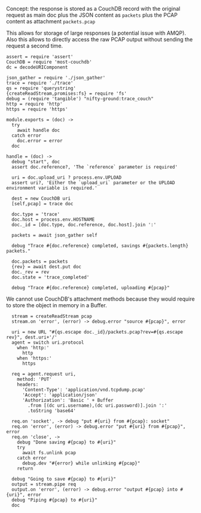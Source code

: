 Concept: the response is stored as a CouchDB record
with the original request as main doc
plus the JSON content as `packets`
plus the PCAP content as attachment `packets.pcap`

This allows for storage of large responses (a potential issue with AMQP).
Also this allows to directly access the raw PCAP output without sending
the request a second time.

    assert = require 'assert'
    CouchDB = require 'most-couchdb'
    dc = decodeURIComponent

    json_gather = require './json_gather'
    trace = require './trace'
    qs = require 'querystring'
    {createReadStream,promises:fs} = require 'fs'
    debug = (require 'tangible') "nifty-ground:trace_couch"
    http = require 'http'
    https = require 'https'

    module.exports = (doc) ->
      try
        await handle doc
      catch error
        doc.error = error
      doc

    handle = (doc) ->
      debug "start", doc
      assert doc.reference?, 'The `reference` parameter is required'

      uri = doc.upload_uri ? process.env.UPLOAD
      assert uri?, 'Either the `upload_uri` parameter or the UPLOAD environment variable is required.'

      dest = new CouchDB uri
      [self,pcap] = trace doc

      doc.type = 'trace'
      doc.host = process.env.HOSTNAME
      doc._id = [doc.type, doc.reference, doc.host].join ':'

      packets = await json_gather self

      debug "Trace #{doc.reference} completed, savings #{packets.length} packets."

      doc.packets = packets
      {rev} = await dest.put doc
      doc._rev = rev
      doc.state = 'trace_completed'

      debug "Trace #{doc.reference} completed, uploading #{pcap}"

We cannot use CouchDB's attachment methods because they would require to store the object in memory in a Buffer.

      stream = createReadStream pcap
      stream.on 'error', (error) -> debug.error "source #{pcap}", error

      uri = new URL "#{qs.escape doc._id}/packets.pcap?rev=#{qs.escape rev}", dest.uri+'/'
      agent = switch uri.protocol
        when 'http:'
          http
        when 'https:'
          https

      req = agent.request uri,
        method: 'PUT'
        headers:
          'Content-Type': 'application/vnd.tcpdump.pcap'
          'Accept': 'application/json'
          'Authorization': 'Basic ' + Buffer
            .from [(dc uri.username),(dc uri.password)].join ':'
            .toString 'base64'

      req.on 'socket', -> debug "put #{uri} from #{pcap}: socket"
      req.on 'error', (error) -> debug.error "put #{uri} from #{pcap}", error
      req.on 'close', ->
        debug "Done saving #{pcap} to #{uri}"
        try
          await fs.unlink pcap
        catch error
          debug.dev "#{error} while unlinking #{pcap}"
        return

      debug "Going to save #{pcap} to #{uri}"
      output = stream.pipe req
      output.on 'error', (error) -> debug.error "output #{pcap} into #{uri}", error
      debug "Piping #{pcap} to #{uri}"
      doc
